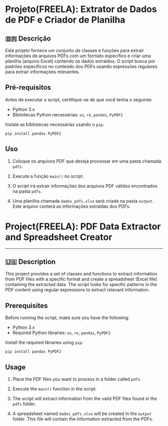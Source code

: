 # Projeto(FREELA): Extrator de Dados de PDF e Criador de Planilha

## 🇧🇷 Descrição

Este projeto fornece um conjunto de classes e funções para extrair informações de arquivos PDFs com um formato específico e criar uma planilha (arquivo Excel) contendo os dados extraídos. O script busca por padrões específicos no conteúdo dos PDFs usando expressões regulares para extrair informações relevantes.

## Pré-requisitos

Antes de executar o script, certifique-se de que você tenha o seguinte:

- Python 3.x
- Bibliotecas Python necessárias: `os`, `re`, `pandas`, `PyPDF2`

Instale as bibliotecas necessárias usando o `pip`:

```
pip install pandas PyPDF2
```


## Uso

1. Coloque os arquivos PDF que deseja processar em uma pasta chamada `pdfs`.

2. Execute a função `main()` no script.

3. O script irá extrair informações dos arquivos PDF válidos encontrados na pasta `pdfs`.

4. Uma planilha chamada `dados_pdfs.xlsx` será criada na pasta `output`. Este arquivo conterá as informações extraídas dos PDFs.

# Project(FREELA): PDF Data Extractor and Spreadsheet Creator


---


## 🇺🇸 Description

This project provides a set of classes and functions to extract information from PDF files with a specific format and create a spreadsheet (Excel file) containing the extracted data. The script looks for specific patterns in the PDF content using regular expressions to extract relevant information.

## Prerequisites

Before running the script, make sure you have the following:

- Python 3.x
- Required Python libraries: `os`, `re`, `pandas`, `PyPDF2`

Install the required libraries using `pip`:

```
pip install pandas PyPDF2
```

## Usage

1. Place the PDF files you want to process in a folder called `pdfs`.

2. Execute the `main()` function in the script.

3. The script will extract information from the valid PDF files found in the `pdfs` folder.

4. A spreadsheet named `dados_pdfs.xlsx` will be created in the `output` folder. This file will contain the information extracted from the PDFs.
